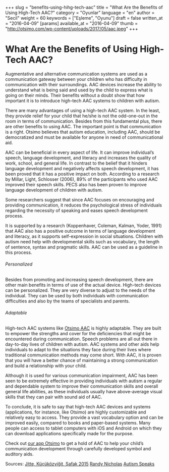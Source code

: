 +++
slug = "benefits-using-hihg-tech-aac"
title = "What Are the Benefits of Using High-Tech AAC?"
category = "Oyunlar"
language = "en"
author = "Secil"
weight = 60
keywords = ["Eşleme", "Oyunu"]
draft = false
written_at = "2016-04-09"
[params]
available_at = "2016-04-09"
thumb = "http://otsimo.com/wp-content/uploads/2017/05/aac.jpeg"
+++


# What Are the Benefits of Using High-Tech AAC?

Augmentative and alternative communication systems are used as a communication gateway between your children who has difficulty in communication with their surroundings. AAC devices increase the ability to understand what is being said and used by the child to express what is going on their minds. Their benefits without a doubt show that how important it is to introduce high-tech AAC systems to children with autism.

There are many advantages of using a high-tech AAC system. In the least, they provide relief for your child that he/she is not the odd-one-out in the room in terms of communication. Besides from this fundamental plus, there are other benefits to using AAC. The important point is that communication is a right. Otsimo believes that autism education, including AAC, should be democratized and must be available for anyone in need of communicational aid.

AAC can be beneficial in every aspect of life. It can improve individual’s speech, language development, and literacy and increases the quality of work, school, and general life. In contrast to the belief that it hinders language development and negatively affects speech development, it has been proved that it has a positive impact on both. According to a research by Millar, Light, Schlosser (2006), 89% of the participants who used AAC improved their speech skills. PECS also has been proven to improve language development of children with autism.

Some researchers suggest that since AAC focuses on encouraging and providing communication, it reduces the psychological stress of individuals regarding the necessity of speaking and eases speech development process.

It is supported by a research (Koppenhaver, Coleman, Kalman, Yoder, 1991) that AAC also has a positive outcome in terms of language development and literacy, as it supports self-expression in social situations. Children with autism need help with developmental skills such as vocabulary, the length of sentence, syntax and pragmatic skills. AAC can be used as a guideline in this process.

###### Personalized

Besides from promoting and increasing speech development, there are other main benefits in terms of use of the actual device. High-tech devices can be personalized. They are very diverse to adjust to the needs of the individual. They can be used by both individuals with communication difficulties and also by the teams of specialists and parents.

###### Adaptable

High-tech AAC systems like [Otsimo AAC](https://itunes.apple.com/tr/app/otsimo-child-autism-education-games-with-aac/id1211197404?mt=8) is highly adaptable. They are built to empower the strengths and cover for the deficiencies that might be encountered during communication. Speech problems are all out there in day-to-day lives of children with autism. AAC systems and other aids help individuals to adapt to the situations they face during their lives where traditional communication methods may come short. With AAC, it is proven that you will have a better chance of maintaining a strong communication and build a relationship with your child.

Although it is used for various communication impairment, AAC has been seen to be extremely effective in providing individuals with autism a regular and dependable system to improve their communication skills and overall general life abilities, as these individuals usually have above-average visual skills that they can pair with sound aid of AAC.

To conclude, it is safe to say that high-tech AAC devices and systems (applications, for instance, like Otsimo) are highly customizable and relatively easy to access. They provide a vast vocabulary option and can be improved easily, compared to books and paper-based systems. Many people can access to tablet computers with iOS and Android on which they can download applications specifically made for the purpose.

Check out [our app Otsimo](https://itunes.apple.com/tr/app/otsimo-child-autism-education-games-with-aac/id1211197404?mt=8) to get a hold of AAC to help your child’s communication development through carefully developed symbol and auditory aids.

Sources: [Jitte, Küçüközyiğit, Şafak 2015](http://www.jitte.org/article/view/1092000068/1092000052) [Randy Nicholas](http://randynicholas.over-blog.com/article-benefits-augmentative-alternative-communication-86065218.html) [Autism Speaks](https://www.autismspeaks.org/sites/default/files/augmentative_alternative_communication_webinar.pdf)
